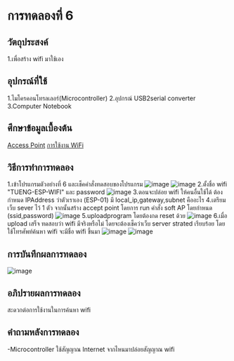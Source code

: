 # การทดลองที่ 6

## วัตถุประสงค์
1.เพื่อสร้าง wifi มาใช้เอง

## อุปกรณ์ที่ใช้
1.ไมโครคอนโทรลเลอร์(Microcontroller)
2.อุปกรณ์ USB2serial converter
3.Computer Notebook 

## ศึกษาข้อมูลเบื้องต้น
[Access Point](https://www.mindphp.com/what-is-access-point.html)
[การใช้งาน WiFi](https://www.ioxhop.com/article/71/esp32-)

## วิธีการทำการทดลอง
1.เข้าโปรแกรมตัวอย่างที่ 6 และเช็คคำสั่งทดสอบของโปรแกรม
![image](https://user-images.githubusercontent.com/80879900/112403965-010e3b80-8d42-11eb-9fef-7686d882b81b.png)
![image](https://user-images.githubusercontent.com/80879900/112404028-213dfa80-8d42-11eb-808d-d9c85a79105e.png)
2.ตั้งชื่อ wifi "TUENG-ESP-WIFI" และ password
![image](https://user-images.githubusercontent.com/80879900/112404077-387ce800-8d42-11eb-859a-e6f2c4add9c9.png)
3.ตอนจะปล่อย wifi ให้คนอื่นใช้ได้ ต้องกำหนด IPAddress ว่าตัวเราเอง (ESP-01) มี local_ip,gateway,subnet คืออะไร
4.เตรียมเว็บ sever ไว้ 1 ตัว จากนั้นสร้าง accept point โดยการ run คำสั่ง soft AP โดยกำหนด (ssid,password)
![image](https://user-images.githubusercontent.com/80879900/112404128-59453d80-8d42-11eb-94c0-da698ce51e4e.png)
5.uploadprogram โดยต้องกด reset ด้วย
![image](https://user-images.githubusercontent.com/80879900/112404195-7c6fed00-8d42-11eb-9ba0-9c5e0ce5cef2.png)
6.เมื่อ upload เสร็จ ทดสอบว่า wifi มีจริงหรือไม่ โดยจะต้องเช็คว่าเว็บ server strated เรียบร้อย โดยใช้โทรศัพท์ค้นหา wifi จะมีชื่อ wifi ขึ้นมา
![image](https://user-images.githubusercontent.com/80879900/112404235-91e51700-8d42-11eb-8260-77dec4eba9ca.png)
![image](https://user-images.githubusercontent.com/80879900/112404276-a32e2380-8d42-11eb-9a19-94c985391e22.png)

## การบันทึกผลการทดลอง
![image](https://user-images.githubusercontent.com/80879900/112404283-a4f7e700-8d42-11eb-8c03-fe36f0ed27a7.png)

## อภิปรายผลการทดลอง
สะดวกต่อการใช้งานในการค้นหา wifi

## คำถามหลังการทดลอง
-Microcontroller ใช้สัญญาณ Internet จากไหนมาปล่อยสัญญาณ wifi
